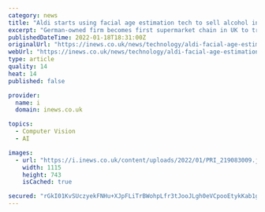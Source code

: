 ```yaml
---
category: news
title: "Aldi starts using facial age estimation tech to sell alcohol in new no-checkout supermarket"
excerpt: "German-owned firm becomes first supermarket chain in UK to trial Yoti's AI device that estimates customers' ages"
publishedDateTime: 2022-01-18T18:31:00Z
originalUrl: "https://inews.co.uk/news/technology/aldi-facial-age-estimation-tech-sell-alcohol-no-checkout-supermarket-1408253"
webUrl: "https://inews.co.uk/news/technology/aldi-facial-age-estimation-tech-sell-alcohol-no-checkout-supermarket-1408253"
type: article
quality: 14
heat: 14
published: false

provider:
  name: i
  domain: inews.co.uk

topics:
  - Computer Vision
  - AI

images:
  - url: "https://i.inews.co.uk/content/uploads/2022/01/PRI_219083009.jpg"
    width: 1115
    height: 743
    isCached: true

secured: "rGkI01KvSUczyekFNHu+XJpFLiTrBWohpLfr3tJooJLgh0eVCpooEtykKab1gvzLnc7gL7brcKSIVYKUdU3u5Z2uGYmBrKAdwccseCYxAk5IZ0bKzjrl1iOUec9j+UT7yWZ4jHSEf8xLzAcPJW9mpf/jDaS2CL0IlPxZtzDDN2b1ZiifTdtUXB1HZxzk7qy6yXAMffVroYRSVApPAcALJIa6M0svkM6pgik3NtrDDA4Q/N3sFPC+LJsTZQSthDu9ANLnAAIT/DwIrCb8L6ZB4IkaDJsaLpdDYtO4jh1O4XCh8Rj5hnDweiLlNLYnUpjZEdGAKVqEuaGmlz9KRMaYkt5hwkqXe5k5NW+zV6FWyYM=;+3Ebr5o6s8hGe/rOLoSMIQ=="
---
```


